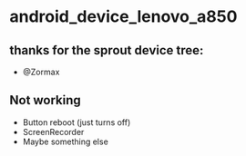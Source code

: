 # android_device_lenovo_a850

thanks for the sprout device tree:
---------
- @Zormax

Not working
---------
- Button reboot (just turns off)
- ScreenRecorder
- Maybe something else
